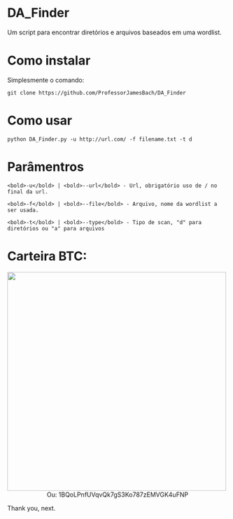 # DA_Finder
Um script para encontrar diretórios e arquivos baseados em uma wordlist.

# Como instalar

Simplesmente o comando:

```
git clone https://github.com/ProfessorJamesBach/DA_Finder
```

# Como usar

```
python DA_Finder.py -u http://url.com/ -f filename.txt -t d 
```

# Parâmentros

```
<bold>-u</bold> | <bold>--url</bold> - Url, obrigatório uso de / no final da url.
```

```
<bold>-f</bold> | <bold>--file</bold> - Arquivo, nome da wordlist a ser usada.
```

```
<bold>-t</bold> | <bold>--type</bold> - Tipo de scan, "d" para diretórios ou "a" para arquivos
```


# Carteira BTC:

<img src="https://i.imgur.com/YV7QHVE.jpg" width="500" height="500"/>

<center>Ou: 1BQoLPnfUVqvQk7gS3Ko787zEMVGK4uFNP</center>


Thank you, next.
